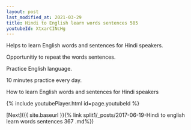 ```yaml
---
layout: post
last_modified_at: 2021-03-29
title: Hindi to English learn words sentences 585 
youtubeId: XtxarCINcHg
---
```

 
 
Helps to learn English words and sentences for Hindi speakers.

Opportunitiy to repeat the words sentences. 

Practice English language. 
 
10 minutes practice every day. 
 
How to learn English words and sentences for Hindi speakers 
 
{% include youtubePlayer.html id=page.youtubeId %}
 
 
[Next]({{ site.baseurl }}{% link  split1/_posts/2017-06-19-Hindi to english learn words sentences 367 .md%})
 

